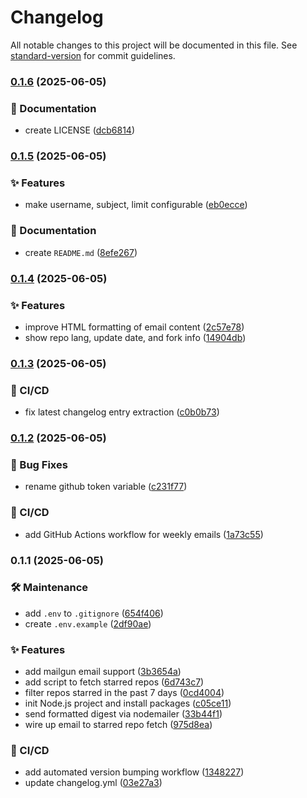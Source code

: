 # Changelog

All notable changes to this project will be documented in this file. See [standard-version](https://github.com/conventional-changelog/standard-version) for commit guidelines.

### [0.1.6](https://github.com/OleksandrZadvornyi/github-stars-newsletter/compare/v0.1.5...v0.1.6) (2025-06-05)


### 📝 Documentation

* create LICENSE ([dcb6814](https://github.com/OleksandrZadvornyi/github-stars-newsletter/commit/dcb68142b8882ec473aaeeea10eef9c0908c6b76))

### [0.1.5](https://github.com/OleksandrZadvornyi/github-stars-newsletter/compare/v0.1.4...v0.1.5) (2025-06-05)


### ✨ Features

* make username, subject, limit configurable ([eb0ecce](https://github.com/OleksandrZadvornyi/github-stars-newsletter/commit/eb0ecce5eba8b7d8142225372ee6b86f9451fb69))


### 📝 Documentation

* create `README.md` ([8efe267](https://github.com/OleksandrZadvornyi/github-stars-newsletter/commit/8efe267331f6f4c02355ae87956e6ccbb6ce4c2c))

### [0.1.4](https://github.com/OleksandrZadvornyi/github-stars-newsletter/compare/v0.1.3...v0.1.4) (2025-06-05)


### ✨ Features

* improve HTML formatting of email content ([2c57e78](https://github.com/OleksandrZadvornyi/github-stars-newsletter/commit/2c57e788f719ce1ed76273eb5e3cdc947545150c))
* show repo lang, update date, and fork info ([14904db](https://github.com/OleksandrZadvornyi/github-stars-newsletter/commit/14904db1660e633eebeaf56a83a8f1be07c7d7a9))

### [0.1.3](https://github.com/OleksandrZadvornyi/github-stars-newsletter/compare/v0.1.2...v0.1.3) (2025-06-05)


### 👷 CI/CD

* fix latest changelog entry extraction ([c0b0b73](https://github.com/OleksandrZadvornyi/github-stars-newsletter/commit/c0b0b73714a8fa8360eb9461957a9107b2400c16))

### [0.1.2](https://github.com/OleksandrZadvornyi/github-stars-newsletter/compare/v0.1.1...v0.1.2) (2025-06-05)


### 🐛 Bug Fixes

* rename github token variable ([c231f77](https://github.com/OleksandrZadvornyi/github-stars-newsletter/commit/c231f771ac7fe1debbd82dbf5b084581620c31ff))


### 👷 CI/CD

* add GitHub Actions workflow for weekly emails ([1a73c55](https://github.com/OleksandrZadvornyi/github-stars-newsletter/commit/1a73c5571baad01279f7e71973de57a5f94428d2))

### 0.1.1 (2025-06-05)


### 🛠 Maintenance

* add `.env` to `.gitignore` ([654f406](https://github.com/OleksandrZadvornyi/github-stars-newsletter/commit/654f406b922cb44f0dee6807fa0f7cea15aee7e6))
* create `.env.example` ([2df90ae](https://github.com/OleksandrZadvornyi/github-stars-newsletter/commit/2df90aeb5e7cf08e5d6bf2d76338d11a4ebf98da))


### ✨ Features

* add mailgun email support ([3b3654a](https://github.com/OleksandrZadvornyi/github-stars-newsletter/commit/3b3654a408f65d3d3c766e696a30ba533ee1a67a))
* add script to fetch starred repos ([6d743c7](https://github.com/OleksandrZadvornyi/github-stars-newsletter/commit/6d743c72ff8dc069a1eb346a4750e9a1bf129b66))
* filter repos starred in the past 7 days ([0cd4004](https://github.com/OleksandrZadvornyi/github-stars-newsletter/commit/0cd40047c0eabe68088985ef35dbc6f8d77a2a43))
* init Node.js project and install packages ([c05ce11](https://github.com/OleksandrZadvornyi/github-stars-newsletter/commit/c05ce118ed18c11ee3e36b49cd06a242558d2e51))
* send formatted digest via nodemailer ([33b44f1](https://github.com/OleksandrZadvornyi/github-stars-newsletter/commit/33b44f1eca20ab3bcd126becf16cf2f14f5b258b))
* wire up email to starred repo fetch ([975d8ea](https://github.com/OleksandrZadvornyi/github-stars-newsletter/commit/975d8ea4ac791097bd94a54d327f656a7e01166a))


### 👷 CI/CD

* add automated version bumping workflow ([1348227](https://github.com/OleksandrZadvornyi/github-stars-newsletter/commit/134822788e395bf69eefcc36b7388bd76f910028))
* update changelog.yml ([03e27a3](https://github.com/OleksandrZadvornyi/github-stars-newsletter/commit/03e27a3d30a331d3171f87cf934726a0808a6249))
